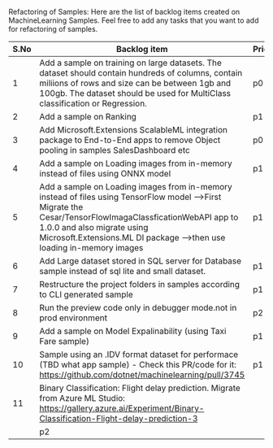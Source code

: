 Refactoring of Samples: Here are the list of backlog items created on MachineLearning Samples. Feel free to add any tasks that you want to add for refactoring of samples.

| S.No | Backlog item                                                                                                                                                                                                                                                               | Priority | Status     |
|------|-------------------------------------------------------------------------------------------------------------------------------------------------------------------------------------------------------------------------------------------------------------------------|----------|------------|
| 1    | Add a sample on training on large datasets. The dataset should contain hundreds of columns, contain miliions of rows and size can be between 1gb and 100gb. The dataset should be used for MultiClass classification or Regression.                                     | p0       | InProgress |
| 2    | Add a sample on Ranking                                                                                                                                                                                                                                                 | p1       |            |
| 3    | Add Microsoft.Extensions ScalableML integration package to End-to-End apps to remove Object pooling in samples SalesDashboard etc                                                                                                                                       | p0       | Done       |
| 4    | Add a sample on Loading images from in-memory instead of files using ONNX model                                                                                                                                                                                         | p1       |            |
| 5    | Add a sample on Loading images from in-memory instead of files using TensorFlow model     -->First Migrate the Cesar/TensorFlowImagaClassficationWebAPI app to 1.0.0 and also migrate using Microsoft.Extensions.ML DI package     -->then use loading in-memory images | p1       |            |
| 6    | Add Large dataset stored in SQL server for Database sample instead of sql lite and small dataset.                                                                                                                                                                       | p1       |            |
| 7    | Restructure the project folders in samples according to CLI generated sample                                                                                                                                                                                            | p1       |            |
| 8    | Run the preview code only in debugger mode.not in prod environment                                                                                                                                          | p2       |   Done       |
| 9    | Add a sample on Model Expalinability (using Taxi Fare sample)                                                                                                                                                                                                           |  p1      |            |
| 10   | Sample using an .IDV format dataset for performace (TBD what app sample) - Check this PR/code for it: https://github.com/dotnet/machinelearning/pull/3745                                                                                                                                                                                                | p1         |            |
| 11   | Binary Classification: Flight delay prediction. Migrate from Azure ML Studio: https://gallery.azure.ai/Experiment/Binary-Classification-Flight-delay-prediction-3
                                                                                                                                                                                                | p2         |            |



